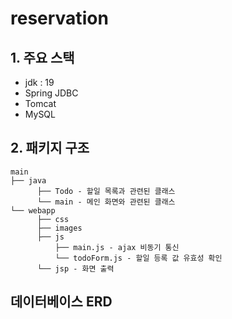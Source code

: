 # reservation

## 1. 주요 스택
- jdk : 19
- Spring JDBC
- Tomcat
- MySQL


## 2. 패키지 구조

    main
    ├── java
          ├── Todo - 할일 목록과 관련된 클래스
          └── main - 메인 화면와 관련된 클래스
    └── webapp
          ├── css
          ├── images
          ├── js
              ├── main.js - ajax 비동기 통신
              └── todoForm.js - 할일 등록 값 유효성 확인
          └── jsp - 화면 출력
          

## 데이터베이스 ERD

<a hef="https://viewer.diagrams.net/?tags=%7B%7D&highlight=0000ff&edit=_blank&layers=1&nav=1&title=erd.drawio#R7Z1tk5s4EoB%2FjatyH3aLd9sfZxwnm6qZq63M7F7uk0sB2eYWkAs0L86vPwECm0HtTCqDhONOTVWMwAaah1aru9WauIv0%2BWNOdttbFtFk4ljR88R9P3Ec15k74r%2ByZV%2B32IE1q1s2eRzJtkPDXfyNykZLtj7EES06B3LGEh7vuo0hyzIa8k4byXP21D1szZLuWXdkQ3sNdyFJ%2Bq3%2FiSO%2Bla22ZR12%2FEHjzVaeeubLHV9J%2BM8mZw%2BZPF%2FGMlrvSUnzM%2FLQYksi9nTU5C4n7iJnjNef0ucFTUq5NhKrv%2FcB2Nteck4z%2FpovPD7feuvgtvjs3n3L%2F1pks8f9x9%2Bmrrw4vm9kQSMhGrnJcr5lG5aRZHlova7ul5Y%2Fa4mtwzE3jO1Eoy0a%2F0c538vnTB44E01bniZyb33O8kTgvcimgj3koTxqOpsHtu3P11ZA5zM6%2B82eSlRIvqEcOMg9yFrwS1lKeb4XX8ppQnj82L0CIjnatMcdBCo%2BSJmq5Qte3iNJHuRpdjmLHkK%2B2uVxSHuSL57iNCEZ7QprzTLePI9ymyTxJhOfQyErmouGR5rzWLB8JXfw8ilch9s4iW7Inj2Ukim4ALXZut6yPP4mfpY05xC7cy4flxN0jrgrvykfdU4LccyfzWOy26YbUnB5TMiShOyK%2BGt7wal4PHF2zThnqTyoudMPcZIsWMLySgDuuvrXI6x9c%2BrfT%2BNQfk7IV5pct69g80vVS1jeVM7%2Bad%2FnSpRHp5MHldL9QNI4KVXX3zSPSEYaodfysB2QzlLy9PmoqY%2BZ3DuXSkAqyJl87Z4OyqbVE9sjPSOoGgDM9vIPYE6ca%2FmNK%2FH%2Fp3%2Ffv7Ptf%2FUAFTfLu3DWMn4p076YG2gTuuYgssWOhHG2uamOee8dWj5LiZRNT9uY0zvRXl7Tk%2BiPShUkfm%2BdVIhs4yiiWYUQJ5zUFJas7Fic8UqK%2FrX4E8JeWL%2F7E1%2Fc10Js24dt8VcenvMFy8T9kbh66lQg%2FkRLzK%2F7PMDv%2FvcJkUiI1%2B51SARDEOECRDQKC8kwR4bvmCTDB8kQXdiK73d0lZGU1nj8ffV58cfV53eOj4joRGQ6M4lIcAoR1BumoLAtzyQVHkBFFBehsNb4Kidc0vF%2Bufh0e3XzTuiahYOQaIXEtfRBohyCQsZomFMByCo6UHJ1v7z%2FdLtEPk7x0Xv0r0IG5sPXaJcq%2BXAAPlIWxes98mGYj5lJ67RRXn0XSw8CdK78ss6V6azrXVFZw74KSfcNvCtKnQXZPjiMHlBTQZ7eEw4WJRWDKCrIwRKK7mvD8j16WN7MCG47hZ%2FysOhDAxwo0SLM4x2PWdb1rtiWhXzo5OPVHcogfEDulVB0o9VdlmzcL7%2FcIxMamVB6V%2FRB0Y8t1lDQxxaJRl14FuoLzWyonCpDsaE0QCGvPTpVxmCKKp0qWvmA%2BhR0qoyCD5VTRSsfU6%2F3wM8nL8iTg62R5gV5%2FbFgFBe7hIhBYLZmPcGj5%2BqX9VzZ3vT7iUFTxYvvBkO5riDDEv0TA%2FYHtUr4IdeViopBhhoenAGCuUFvO9Joe4af8lzpI2MOkMF2NBMPYLUVvXTRG4wiIToJUfmutBHS2Kx93ZEIQSsSx3ykQysdSi%2FWUHio0z9OI5Iwjs5vo8aH0pmlFRGom6kJEZKgFCExDInKo6UVkhkACafJi9xkREMvGipnlt4uBkox3IoT1FMDu8nrmL2ud3hrabRR1YRAMXiakvil%2FkA8NOPhGrdRMZw2akAC0xaqjfG0UQMyM26d%2Br0Hfj7xtMa2P46nqdNedcXU1DIOfjEZvzoXf%2FiYpd9XcDktaP5IyvTEKm6JRQ0uLXrZKDWpZT3VQM9VaFnbnw2BKEYuh%2FYvt1rgp6oaqJAYJvoA%2BYR6qgsRMYeIKoSpDxHQt3xcqQf5MMiHKoCpjY8Aik5VU9gRClNQKOOW%2Bqjoa41mHhfav5dj%2F3rNPOfGAJ72%2FVB2oDKAm6D3m1I5hXQV9l5vpajaF%2F9nDGAlEoPoqSkU%2BMLEG9NcKKzewbhQ5%2FmekbdM7XOXduE4svxPXmK3PEXKqim9aCick6HwnYjEaUMh8LqGQuDrNBTUaEIDXzQW3i5OdUIpjMJgUNdbAhMyMd9%2FFISYNx2mZ246tDXmT5kOUExZj%2BnQeL30ylhIMt9%2FKb8vIJeb%2F5U%2FV228f%2B5s7eXWwM9GPYXZN%2Fl8FDW0jydxruK0zCtEG%2B9ibDzbd7rh0MB6rZHnDmXkOU4PUjTytHThI%2FIKqa8PqkfWVWKIiVFMjFt6DpRTIR4pRkVN46GIjOrFY2b3nvl5DQTc8zA2Z%2Bc%2B4FLJeWS%2BWrdv0LcOD7TlL8yWt144bKeKObBqWz4YypZ30ZY31Au7I7flwQKy6LAdByHGzXgXnBy939EXsxsRD914GDfjXSgWiKO8EeChSnXUy4fXjwi%2BzKBH6%2FhyrOOg6%2BduV9%2F4bs1CZyjb2IPy3FB3Day7oBmfBgoXqq8PGjWhbTwOQnQWMFRfH0ZCzgATnVUM1dcHDbKPLSFMqx4DK%2BZrGoIlc49h6Rcmw8JCBmAxXt3Qg2rHHMOCdahGgovxOoceFJI%2FxgXrDZknxXjZQw%2Fy%2BoYkC2myWidkc2TVojLRPjo2XvcQrM%2BNhe1GA4nx6oc%2B5F3D4najgcR4BcRm4ZqzTVFqHFFjL3I3%2FwXlPLJUsOYSgXjXg%2Fi4ClmalveOca%2BLiXt5jaug9TM5Cq2rXKbPGWq1Lh%2FyXqPDeuAeuVYSPxT50rsCLGaFjZsQnYvOq6%2FvNV5qjH6NABWd68%2Brrw%2FyURchy5vB33Lx6fbq5p3Ys0BGtDOidT169QVCnunGVq4wuV9%2BuUc4dMNhfkF60BmNnsaxQGJ8VXqwGi96GkcDifGl6Zt007P1gDW%2B2rFPOnUuRc4Q8nrkPL8Yns16zhWlvCGvLs74vTTf7nz6wrfrTP1eP%2BfqnfEb4KwGQzZQ8MOzGpRoDGYCBf0AFXruRomKwsmrGRUoQAT3fYiMUWQUzl7NyECRI5wOPAI8VH5ezXz040Y1GTgP%2BKJsZtubdY3mmev20FT7htyh8iECKFCFamtotQU4q8aSDxGcLGXYn7mH02sMUGI8JyKAwlQFeaQrABXPsnCap3ZWjCdFKFaBa%2BLdwooRIylFdSVUKvpBMZ8ZAa7MFtGEcoozsYwjYjw%2FAlyqDfMjRgOJ8fyIKeT3xfyI0UBiPD%2BiCVwZWznGs93J8doxv1vWfHJ6%2FZhq60%2Bax0IEpf%2FnrReVkSI5OeeoNueMZVsYWe%2FnDUXsvUbGQ83rEps5Y%2Fxo30ehVra3LCqLrCz%2FDw%3D%3D">
